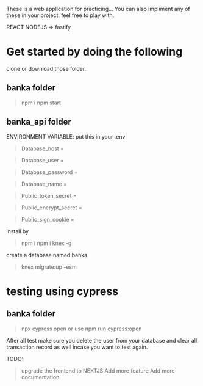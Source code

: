 These is a web application for practicing... You can also impliment any of these in your project. feel free to play with.

REACT
NODEJS => fastify

# Get started by doing the following

clone or download those folder..
## banka folder
> npm i
> npm start

## banka_api folder
ENVIRONMENT VARIABLE:
put this in your .env
> Database_host = 

> Database_user = 

> Database_password = 

> Database_name = 

> Public_token_secret = 

> Public_encrypt_secret = 

> Public_sign_cookie =

install by
> npm i
> npm i knex -g

create a database named banka
> knex migrate:up -esm

# testing using cypress
## banka folder
> npx cypress open
or use
> npm run cypress:open

After all test make sure you delete the user from your database
and clear all transaction record as well incase you want to test again.

TODO:
> upgrade the frontend to NEXTJS
> Add more feature
> Add more documentation

